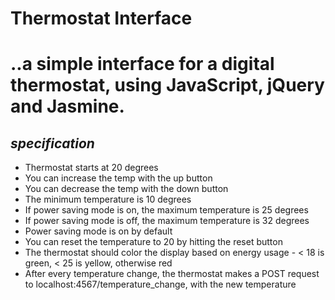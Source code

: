 **Thermostat Interface**
========================
..a simple interface for a digital thermostat, using JavaScript, jQuery and Jasmine.
========================
*specification*
---------------
* Thermostat starts at 20 degrees
* You can increase the temp with the up button
* You can decrease the temp with the down button
* The minimum temperature is 10 degrees
* If power saving mode is on, the maximum temperature is 25 degrees
* If power saving mode is off, the maximum temperature is 32 degrees
* Power saving mode is on by default
* You can reset the temperature to 20 by hitting the reset button
* The thermostat should color the display based on energy usage - < 18 is green, < 25 is yellow, otherwise red
* After every temperature change, the thermostat makes a POST request to localhost:4567/temperature_change, with the new temperature
